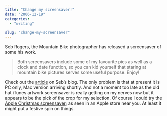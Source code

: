 ```yaml
---
title: "Change my screensaver!"
date: "2006-12-19"
categories: 
  - "writing"

slug: "change-my-screensaver"
---
```


Seb Rogers, the Mountain Bike photographer has released a screensaver of some his work.

> Both screensavers include some of my favourite pics as well as a clock and date function, so you can kid yourself that staring at mountain bike pictures serves some useful purpose. Enjoy!

Check out the [article](https://sebrogers.typepad.com/seb_rogers_blog/2006/12/pc_screensaver_.html) on Seb’s blog. The only problem is that at present it is PC only, Mac version arriving shortly. And not a moment too late as the old hat iTunes artwork screensaver is really getting on my nerves now but it appears to be the pick of the crop for my selection. Of course I could try the [Apple Christmas screensaver](https://www.macworld.co.uk/news/index.cfm?RSS&newsID=16768); as seen in an Apple store near you. At least it might put a festive spin on things.
